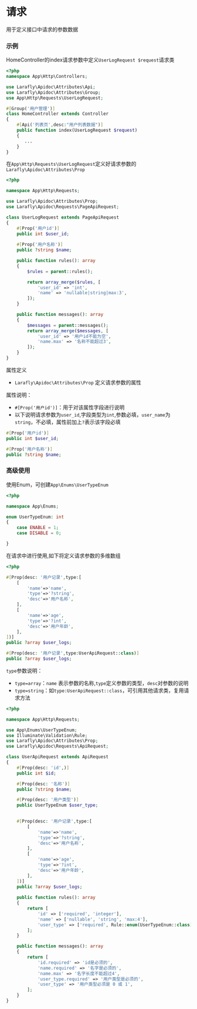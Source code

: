 # 请求
用于定义接口中请求的参数数据

### 示例

HomeController的index请求参数中定义`UserLogRequest $request`请求类

```php
<?php
namespace App\Http\Controllers;

use Larafly\Apidoc\Attributes\Api;
use Larafly\Apidoc\Attributes\Group;
use App\Http\Requests\UserLogRequest;

#[Group('用户管理')]
class HomeController extends Controller
{
    #[Api('列表页',desc:"用户列表数据")]
    public function index(UserLogRequest $request)
    {
       ... 
    }
}
```

在`App\Http\Requests\UserLogRequest`定义好请求参数的 `Larafly\Apidoc\Attributes\Prop`

```php
<?php

namespace App\Http\Requests;

use Larafly\Apidoc\Attributes\Prop;
use Larafly\Apidoc\Requests\PageApiRequest;

class UserLogRequest extends PageApiRequest
{
    #[Prop('用户id')]
    public int $user_id;
    
    #[Prop('用户名称')]
    public ?string $name;

    public function rules(): array
    {
        $rules = parent::rules();

        return array_merge($rules, [
            'user_id' => 'int',
            'name' => 'nullable|string|max:3',
        ]);
    }

    public function messages(): array
    {
        $messages = parent::messages();
        return array_merge($messages, [
            'user_id' => '用户id不能为空',
            'name.max' => '名称不能超过3',
        ]);
    }
}

```

属性定义
* `Larafly\Apidoc\Attributes\Prop` 定义请求参数的属性

属性说明：
* `#[Prop('用户id')]`：用于对该属性字段进行说明
* 以下说明请求参数为`user_id`,字段类型为`int`,参数必填，`user_name`为`string`，不必填，属性前加上`?`表示该字段必填
```php
#[Prop('用户id')]
public int $user_id;

#[Prop('用户名称')]
public ?string $name;
```

### 高级使用

使用Enum，可创建`App\Enums\UserTypeEnum`

```php
<?php

namespace App\Enums;

enum UserTypeEnum: int
{
    case ENABLE = 1;
    case DISABLE = 0;

}

```

在请求中进行使用,如下将定义请求参数的多维数组

```php
<?php

#[Prop(desc: '用户记录',type:[
    [
        'name'=>'name',
        'type'=>'?string',
        'desc'=>'用户名称',
    ],
    [
        'name'=>'age',
        'type'=>'?int',
        'desc'=>'用户年龄',
    ],
])]
public ?array $user_logs;

#[Prop(desc: '用户记录',type:UserApiRequest::class)]
public ?array $user_logs;
```

`type`参数说明：
* `type=array`：`name` 表示参数的名称,`type`定义参数的类型，`desc`对参数的说明
* `type=string`：如`type:UserApiRequest::class`，可引用其他请求类，复用请求方法


```php
<?php

namespace App\Http\Requests;

use App\Enums\UserTypeEnum;
use Illuminate\Validation\Rule;
use Larafly\Apidoc\Attributes\Prop;
use Larafly\Apidoc\Requests\ApiRequest;

class UserApiRequest extends ApiRequest
{
    #[Prop(desc: 'id',)]
    public int $id;

    #[Prop(desc: '名称')]
    public ?string $name;

    #[Prop(desc: '用户类型')]
    public UserTypeEnum $user_type;

    
    #[Prop(desc: '用户记录',type:[
        [
            'name'=>'name',
            'type'=>'?string',
            'desc'=>'用户名称',
        ],
        [
            'name'=>'age',
            'type'=>'?int',
            'desc'=>'用户年龄',
        ],
    ])]
    public ?array $user_logs;
    
    public function rules(): array
    {
        return [
            'id' => ['required', 'integer'],
            'name' => ['nullable', 'string', 'max:4'],
            'user_type' => ['required', Rule::enum(UserTypeEnum::class)],
        ];
    }

    public function messages(): array
    {
        return [
            'id.required' => 'id是必须的',
            'name.required' => '名字是必须的',
            'name.max' => '名字长度不能超过4',
            'user_type.required' => '用户类型是必须的',
            'user_type' => '用户类型必须是 0 或 1',
        ];
    }
}

```